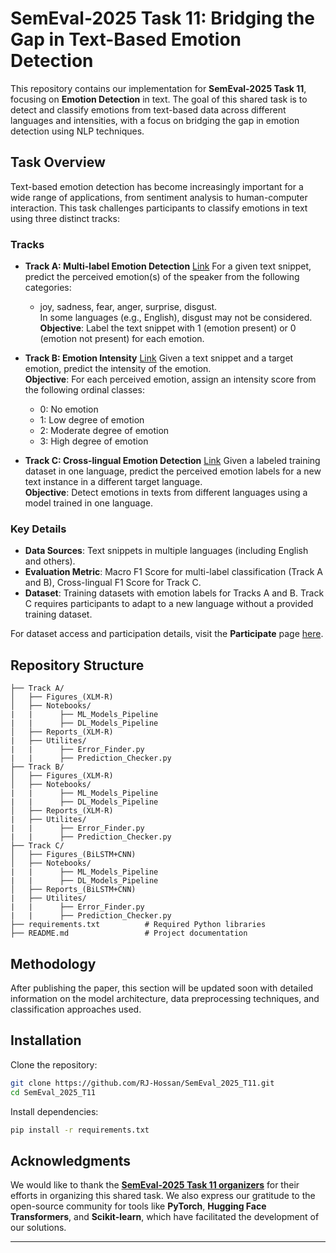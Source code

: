 # **SemEval-2025 Task 11: Bridging the Gap in Text-Based Emotion Detection**

This repository contains our implementation for **SemEval-2025 Task 11**, focusing on **Emotion Detection** in text. The goal of this shared task is to detect and classify emotions from text-based data across different languages and intensities, with a focus on bridging the gap in emotion detection using NLP techniques.

## **Task Overview**

Text-based emotion detection has become increasingly important for a wide range of applications, from sentiment analysis to human-computer interaction. This task challenges participants to classify emotions in text using three distinct tracks:

### **Tracks**

- **Track A: Multi-label Emotion Detection**  [Link](https://www.codabench.org/competitions/3863/)
  For a given text snippet, predict the perceived emotion(s) of the speaker from the following categories:  
  - joy, sadness, fear, anger, surprise, disgust.  
  In some languages (e.g., English), disgust may not be considered.  
  **Objective**: Label the text snippet with 1 (emotion present) or 0 (emotion not present) for each emotion.

- **Track B: Emotion Intensity**  [Link](https://www.codabench.org/competitions/4891/)
  Given a text snippet and a target emotion, predict the intensity of the emotion.  
  **Objective**: For each perceived emotion, assign an intensity score from the following ordinal classes:  
  - 0: No emotion  
  - 1: Low degree of emotion  
  - 2: Moderate degree of emotion  
  - 3: High degree of emotion

- **Track C: Cross-lingual Emotion Detection**  [Link](https://www.codabench.org/competitions/4892/)
  Given a labeled training dataset in one language, predict the perceived emotion labels for a new text instance in a different target language.  
  **Objective**: Detect emotions in texts from different languages using a model trained in one language.

### **Key Details**

- **Data Sources**: Text snippets in multiple languages (including English and others).  
- **Evaluation Metric**: Macro F1 Score for multi-label classification (Track A and B), Cross-lingual F1 Score for Track C.  
- **Dataset**: Training datasets with emotion labels for Tracks A and B. Track C requires participants to adapt to a new language without a provided training dataset.
  
For dataset access and participation details, visit the **Participate** page [here](https://github.com/emotion-analysis-project/SemEval2025-Task11/).

## **Repository Structure**

```
├── Track A/
│   ├── Figures_(XLM-R)
│   ├── Notebooks/
|   |      ├── ML_Models_Pipeline
|   |      ├── DL_Models_Pipeline
│   ├── Reports_(XLM-R)
|   ├── Utilites/
|   |      ├── Error_Finder.py
|   |      ├── Prediction_Checker.py
├── Track B/
│   ├── Figures_(XLM-R)
│   ├── Notebooks/
|   |      ├── ML_Models_Pipeline
|   |      ├── DL_Models_Pipeline
│   ├── Reports_(XLM-R)
|   ├── Utilites/
|   |      ├── Error_Finder.py
|   |      ├── Prediction_Checker.py
├── Track C/
│   ├── Figures_(BiLSTM+CNN)
│   ├── Notebooks/
|   |      ├── ML_Models_Pipeline
|   |      ├── DL_Models_Pipeline
│   ├── Reports_(BiLSTM+CNN)
|   ├── Utilites/
|   |      ├── Error_Finder.py
|   |      ├── Prediction_Checker.py
├── requirements.txt          # Required Python libraries
├── README.md                 # Project documentation
```

## **Methodology**

After publishing the paper, this section will be updated soon with detailed information on the model architecture, data preprocessing techniques, and classification approaches used.

## **Installation**

Clone the repository:

```bash
git clone https://github.com/RJ-Hossan/SemEval_2025_T11.git
cd SemEval_2025_T11
```

Install dependencies:

```bash
pip install -r requirements.txt
```

## **Acknowledgments**

We would like to thank the **[SemEval-2025 Task 11 organizers](https://github.com/emotion-analysis-project/SemEval2025-Task11/)** for their efforts in organizing this shared task. We also express our gratitude to the open-source community for tools like **PyTorch**, **Hugging Face Transformers**, and **Scikit-learn**, which have facilitated the development of our solutions.

--- 
